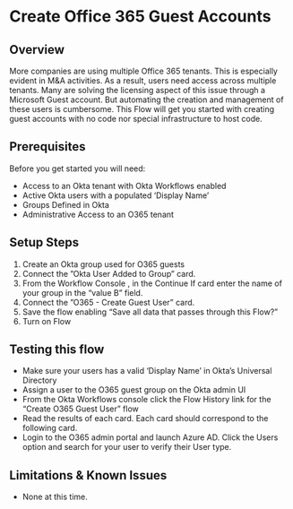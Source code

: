 # Create Office 365 Guest Accounts

## Overview


More companies are using multiple Office 365 tenants. This is especially evident in M&A activities. As a result, users need access across multiple tenants. Many are solving the licensing aspect of this issue through a Microsoft Guest account. But automating the creation and management of these users is cumbersome. This Flow will get you started with creating guest accounts with no code nor special infrastructure to host code. 


## Prerequisites

Before you get started you will need:



*   Access to an Okta tenant with Okta Workflows enabled
*   Active Okta users with a populated ‘Display Name’
*   Groups Defined in Okta
*   Administrative Access to an O365 tenant 


## Setup Steps



1. Create an Okta group used for O365 guests
2. Connect the ”Okta User Added to Group” card.
3. From the Workflow Console , in the Continue If card enter the name of your group in the “value B” field. 
4. Connect the ”O365 - Create Guest User” card.
5. Save the flow enabling “Save all data that passes through this Flow?”
6. Turn on Flow


## Testing this flow



*   Make sure your users has a valid ‘Display Name’ in Okta’s Universal Directory 
*   Assign a user to the O365 guest group on the Okta admin UI
*   From the Okta Workflows console click the Flow History link for the “Create O365 Guest User” flow
*   Read the results of each card. Each card should correspond to the following card. 
*   Login to the O365 admin portal and launch Azure AD. Click the Users option and search for your user to verify their User type. 


## Limitations & Known Issues 



*   None at this time. 
